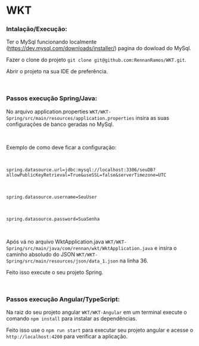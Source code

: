 # WKT
<h3>
  Intalação/Execução:
</h3>

Ter o MySql funcionando localmente (https://dev.mysql.com/downloads/installer/) pagina do dowload do MySql.

Fazer o clone do projeto `git clone git@github.com:RennanRamos/WKT.git`.

Abrir o projeto na sua IDE de preferência.

<br/>

<h3>
Passos execução Spring/Java:
</h3>

No arquivo application.properties `WKT/WKT-Spring/src/main/resources/application.properties` insira as suas configurações de banco geradas no MySql.

<br/>

Exemplo de como deve ficar a configuração:

<br/>

`spring.datasource.url=jdbc:mysql://localhost:3306/seuDB?allowPublicKeyRetrieval=True&useSSL=false&serverTimezone=UTC`

<br/>

`spring.datasource.username=SeuUser`

<br/>

`spring.datasource.password=SuaSenha`

<br/>

Após vá no arquivo WktApplication.java `WKT/WKT-Spring/src/main/java/com/rennan/wkt/WktApplication.java` 
e insira o caminho absoludo do JSON `WKT/WKT-Spring/src/main/resources/json/data_1.json` na linha 36.

Feito isso execute o seu projeto Spring.

<br/>

<h3>
Passos execução Angular/TypeScript:
</h3>

Na raiz do seu projeto angular `WKT/WKT-Angular` em um terminal execute o comando `npm install` para instalar as dependências.

Feito isso use o `npm run start` para executar seu projeto angular e acesse o `http://localhost:4200` para verificar a aplicação.






